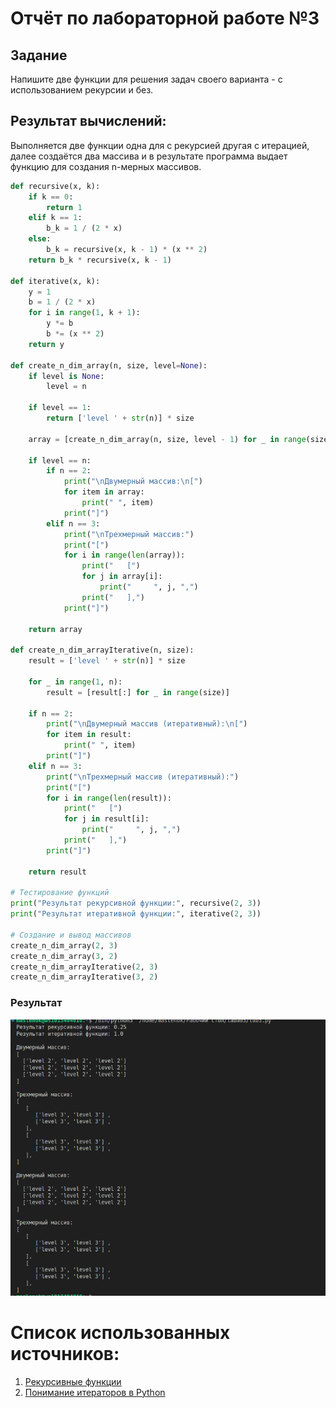 # Отчёт по лабораторной работе №3

## Задание
Напишите две функции для решения задач своего варианта - с использованием рекурсии и без.
## Результат вычислений: 
Выполняется две функции одна для с рекурсией другая с итерацией, далее создаётся два массива и в результате программа выдает функцию для создания n-мерных массивов.
```Python
def recursive(x, k):
    if k == 0:
        return 1
    elif k == 1:
        b_k = 1 / (2 * x)
    else:
        b_k = recursive(x, k - 1) * (x ** 2)
    return b_k * recursive(x, k - 1)

def iterative(x, k):
    y = 1
    b = 1 / (2 * x)
    for i in range(1, k + 1):
        y *= b
        b *= (x ** 2)
    return y

def create_n_dim_array(n, size, level=None):
    if level is None:
        level = n
    
    if level == 1:
        return ['level ' + str(n)] * size
    
    array = [create_n_dim_array(n, size, level - 1) for _ in range(size)]
    
    if level == n:
        if n == 2:
            print("\nДвумерный массив:\n[")
            for item in array:
                print(" ", item)
            print("]")
        elif n == 3:
            print("\nТрехмерный массив:")
            print("[")
            for i in range(len(array)):
                print("   [") 
                for j in array[i]:
                    print("     ", j, ",") 
                print("   ],") 
            print("]")
    
    return array

def create_n_dim_arrayIterative(n, size):
    result = ['level ' + str(n)] * size
    
    for _ in range(1, n):
        result = [result[:] for _ in range(size)]
    
    if n == 2:
        print("\nДвумерный массив (итеративный):\n[")
        for item in result:
            print(" ", item)
        print("]")
    elif n == 3:
        print("\nТрехмерный массив (итеративный):")
        print("[")
        for i in range(len(result)):
            print("   [") 
            for j in result[i]:
                print("     ", j, ",") 
            print("   ],") 
        print("]")
    
    return result

# Тестирование функций
print("Результат рекурсивной функции:", recursive(2, 3))     
print("Результат итеративной функции:", iterative(2, 3))       

# Создание и вывод массивов
create_n_dim_array(2, 3)
create_n_dim_array(3, 2)
create_n_dim_arrayIterative(2, 3)
create_n_dim_arrayIterative(3, 2)
```
### Результат 
![](https://github.com/manabreako/python/blob/main/laba03/Screenshot_20250424_161654.png)


# Список использованных источников: 
1) [Рекурсивные функции](https://proglib.io/p/samouchitel-po-python-dlya-nachinayushchih-chast-13-rekursivnye-funkcii-2023-01-23)
2) [Понимание итераторов в Python](https://habr.com/ru/articles/488112/)

